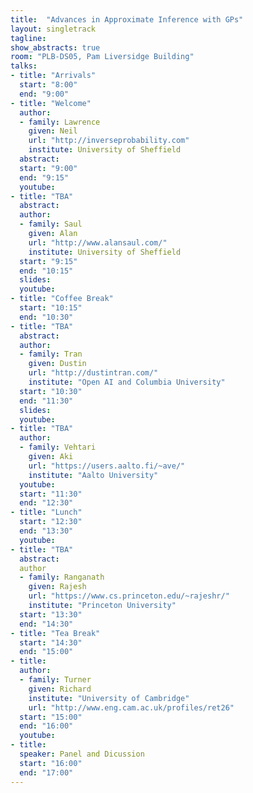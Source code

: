 ```yaml
---
title:  "Advances in Approximate Inference with GPs"
layout: singletrack
tagline: 
show_abstracts: true
room: "PLB-DS05, Pam Liversidge Building"
talks:
- title: "Arrivals"
  start: "8:00"
  end: "9:00"
- title: "Welcome"  
  author:
  - family: Lawrence
    given: Neil
    url: "http://inverseprobability.com"
    institute: University of Sheffield
  abstract:  
  start: "9:00"
  end: "9:15"
  youtube: 
- title: "TBA"
  abstract:
  author: 
  - family: Saul
    given: Alan   
    url: "http://www.alansaul.com/"
    institute: University of Sheffield
  start: "9:15"
  end: "10:15"
  slides:  
  youtube: 
- title: "Coffee Break"
  start: "10:15"
  end: "10:30"
- title: "TBA"
  abstract:
  author:
  - family: Tran
    given: Dustin
    url: "http://dustintran.com/"
    institute: "Open AI and Columbia University"
  start: "10:30"
  end: "11:30"
  slides:  
  youtube: 
- title: "TBA"
  author:
  - family: Vehtari
    given: Aki 
    url: "https://users.aalto.fi/~ave/"
    institute: "Aalto University"
  youtube:
  start: "11:30"
  end: "12:30" 
- title: "Lunch"
  start: "12:30"
  end: "13:30"
  youtube: 
- title: "TBA"
  abstract:
  author
  - family: Ranganath
    given: Rajesh
    url: "https://www.cs.princeton.edu/~rajeshr/"
    institute: "Princeton University"
  start: "13:30"
  end: "14:30"
- title: "Tea Break"
  start: "14:30"
  end: "15:00"
- title:
  author: 
  - family: Turner
    given: Richard
    institute: "University of Cambridge"
    url: "http://www.eng.cam.ac.uk/profiles/ret26"
  start: "15:00"
  end: "16:00"
  youtube: 
- title:
  speaker: Panel and Dicussion
  start: "16:00"
  end: "17:00"
---
```

